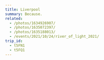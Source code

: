 ```yaml
---
title: Liverpool
summary: Because.
related:
  - /photos/1634926907/
  - /photos/1635072397/
  - /photos/1635188013/
  - /events/2021/10/24/river_of_light_2021/
trip_id:
  - t5FN1
  - t5FQ1
---
```

